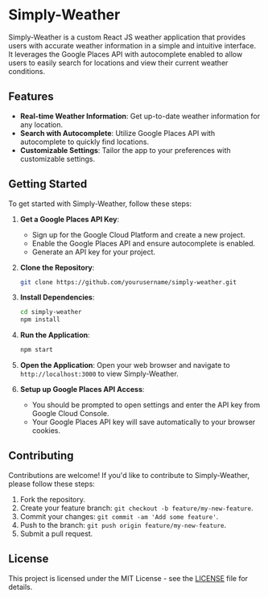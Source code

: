 # Simply-Weather

Simply-Weather is a custom React JS weather application that provides users with accurate weather information in a simple and intuitive interface. It leverages the Google Places API with autocomplete enabled to allow users to easily search for locations and view their current weather conditions.

## Features

- **Real-time Weather Information**: Get up-to-date weather information for any location.
- **Search with Autocomplete**: Utilize Google Places API with autocomplete to quickly find locations.
- **Customizable Settings**: Tailor the app to your preferences with customizable settings.

## Getting Started

To get started with Simply-Weather, follow these steps:

1. **Get a Google Places API Key**:
   - Sign up for the Google Cloud Platform and create a new project.
   - Enable the Google Places API and ensure autocomplete is enabled.
   - Generate an API key for your project.

2. **Clone the Repository**:
   ```bash
   git clone https://github.com/yourusername/simply-weather.git
   ```

3. **Install Dependencies**:
   ```bash
   cd simply-weather
   npm install
   ```

4. **Run the Application**:
   ```bash
   npm start
   ```

5. **Open the Application**:
   Open your web browser and navigate to `http://localhost:3000` to view Simply-Weather.

6. **Setup up Google Places API Access**:
   - You should be prompted to open settings and enter the API key from Google Cloud Console.
   - Your Google Places API key will save automatically to your browser cookies.

## Contributing

Contributions are welcome! If you'd like to contribute to Simply-Weather, please follow these steps:

1. Fork the repository.
2. Create your feature branch: `git checkout -b feature/my-new-feature`.
3. Commit your changes: `git commit -am 'Add some feature'`.
4. Push to the branch: `git push origin feature/my-new-feature`.
5. Submit a pull request.

## License

This project is licensed under the MIT License - see the [LICENSE](LICENSE) file for details.
